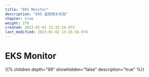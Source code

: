```yaml
---
title: "EKS Monitor"
description: "EKS 监控相关实验"
chapter: true
weight: 270
created: 2023-01-02 13:15:16.974
last_modified: 2023-01-02 13:15:16.974
---
```


# EKS Monitor

{{% children depth="99" showhidden="false" description="true" %}}

